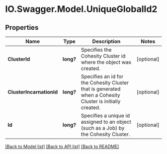 # IO.Swagger.Model.UniqueGlobalId2
## Properties

Name | Type | Description | Notes
------------ | ------------- | ------------- | -------------
**ClusterId** | **long?** | Specifies the Cohesity Cluster id where the object was created. | [optional] 
**ClusterIncarnationId** | **long?** | Specifies an id for the Cohesity Cluster that is generated when a Cohesity Cluster is initially created. | [optional] 
**Id** | **long?** | Specifies a unique id assigned to an object (such as a Job) by the Cohesity Cluster. | [optional] 

[[Back to Model list]](../README.md#documentation-for-models) [[Back to API list]](../README.md#documentation-for-api-endpoints) [[Back to README]](../README.md)

